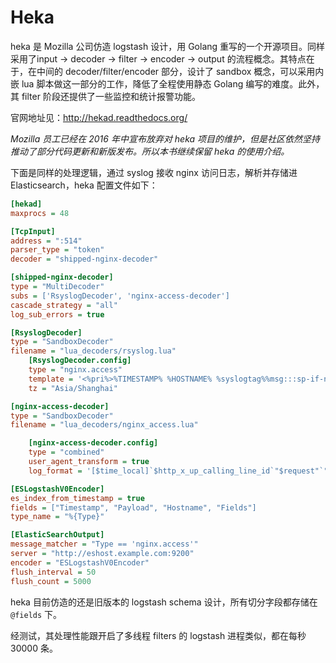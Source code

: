 # Heka

heka 是 Mozilla 公司仿造 logstash 设计，用 Golang 重写的一个开源项目。同样采用了input -> decoder -> filter -> encoder -> output 的流程概念。其特点在于，在中间的 decoder/filter/encoder 部分，设计了 sandbox 概念，可以采用内嵌 lua 脚本做这一部分的工作，降低了全程使用静态 Golang 编写的难度。此外，其 filter 阶段还提供了一些监控和统计报警功能。

官网地址见：<http://hekad.readthedocs.org/>

_Mozilla 员工已经在 2016 年中宣布放弃对 heka 项目的维护，但是社区依然坚持推动了部分代码更新和新版发布。所以本书继续保留 heka 的使用介绍。_

下面是同样的处理逻辑，通过 syslog 接收 nginx 访问日志，解析并存储进 Elasticsearch，heka 配置文件如下：

```ini
[hekad]
maxprocs = 48

[TcpInput]
address = ":514"
parser_type = "token"
decoder = "shipped-nginx-decoder"

[shipped-nginx-decoder]
type = "MultiDecoder"
subs = ['RsyslogDecoder', 'nginx-access-decoder']
cascade_strategy = "all"
log_sub_errors = true

[RsyslogDecoder]
type = "SandboxDecoder"
filename = "lua_decoders/rsyslog.lua"
    [RsyslogDecoder.config]
    type = "nginx.access"
    template = '<%pri%>%TIMESTAMP% %HOSTNAME% %syslogtag%%msg:::sp-if-no-1st-sp%%msg:::drop-last-lf%\n'
    tz = "Asia/Shanghai"

[nginx-access-decoder]
type = "SandboxDecoder"
filename = "lua_decoders/nginx_access.lua"

    [nginx-access-decoder.config]
    type = "combined"
    user_agent_transform = true
    log_format = '[$time_local]`$http_x_up_calling_line_id`"$request"`"$http_user_agent"`$staTus`[$remote_addr]`$http_x_log_uid`"$http_referer"`$request_time`$body_bytes_sent`$http_x_forwarded_proto`$http_x_forwarded_for`$request_uid`$http_host`$http_cookie`$upstream_response_time'

[ESLogstashV0Encoder]
es_index_from_timestamp = true
fields = ["Timestamp", "Payload", "Hostname", "Fields"]
type_name = "%{Type}"

[ElasticSearchOutput]
message_matcher = "Type == 'nginx.access'"
server = "http://eshost.example.com:9200"
encoder = "ESLogstashV0Encoder"
flush_interval = 50
flush_count = 5000
```

heka 目前仿造的还是旧版本的 logstash schema 设计，所有切分字段都存储在 `@fields` 下。

经测试，其处理性能跟开启了多线程 filters 的 logstash 进程类似，都在每秒 30000 条。
